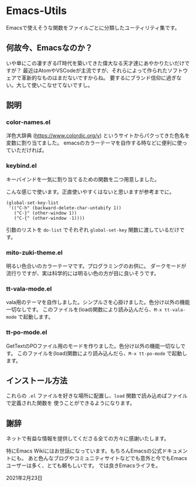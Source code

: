 Emacs-Utils
===================================================

Emacsで使えそうな関数をファイルごとに分類したユーティリティ集です。

何故今、Emacsなのか？
--------------------------------------------------------------------

いや単にこの凄すぎるIT時代を築いてきた偉大なる天才達にあやかりたいだけですが？
最近はAtomやVSCodeが主流ですが、それらによって作られたソフトウェアで革新的なものはまだないですからね。
要するにブランド信仰に過ぎない。大して使いこなせてないですし。

説明
--------------------------------------------------------------------

### color-names.el

洋色大辞典 (https://www.colordic.org/y) というサイトからパクってきた色名を変数に割り当てました。
emacsのカラーテーマを自作する時などに便利に使っていただければ。

### keybind.el

キーバインドを一気に割り当てるための関数を二つ用意しました。

こんな感じで使います。正直使いやすくはないと思いますが参考までに。

    (global-set-key-list
     '(("C-h" (backward-delete-char-untabify 1))
       ("C-}" (other-window 1))
       ("C-{" (other-window -1))))

引数のリストを `do-list` でそれぞれ `global-set-key` 関数に渡しているだけです。

### mito-zuki-theme.el

明るい色合いのカラーテーマです。プログラミングのお供に。
ダークモードが流行りですが、実は科学的には明るい色の方が目に良いそうです。

### tt-vala-mode.el

vala用のテーマを自作しました。シンプルさを心掛けました。色分け以外の機能一切なしです。
このファイルを(load)関数により読み込んだら、`M-x tt-vala-mode` で起動します。

### tt-po-mode.el

GetTextのPOファイル用のモードを作りました。色分け以外の機能一切なしです。
このファイルを(load)関数により読み込んだら、`M-x tt-po-mode` で起動します。


インストール方法
-----------------------------------------------------------

これらの `.el` ファイルを好きな場所に配置し、`load` 関数で読み込めばファイルで定義された関数を
使うことができるようになります。

謝辞
------------------------------------------------------------

ネットで有益な情報を提供してくださる全ての方々に感謝いたします。

特にEmacs Wikiにはお世話になっています。もちろんEmacsの公式ドキュメントにも。
あと色んなブログやコミュニティサイトなどでも意外と今でもEmacsユーザーは多く、とても頼もしいです。
では良きEmacsライフを。

2021年2月23日
